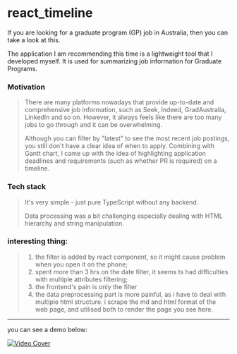 # react_timeline
If you are looking for a graduate program (GP) job in Australia, then you can take a look at this.

The application I am recommending this time is a lightweight tool that I developed myself. It is used for summarizing job information for Graduate Programs.

### Motivation
> There are many platforms nowadays that provide up-to-date and comprehensive job information, such as Seek, Indeed, GradAustralia, LinkedIn and so on. However, it always feels like there are too many jobs to go through and it can be overwhelming.
> 
> Although you can filter by "latest" to see the most recent job postings, you still don't have a clear idea of when to apply. Combining with Gantt chart, I came up with the idea of highlighting application deadlines and requirements (such as whether PR is required) on a timeline.

### Tech stack
> It's very simple - just pure TypeScript without any backend.
> 
> Data processing was a bit challenging especially dealing with HTML hierarchy and string manipulation.


### interesting thing:
> 1. the filter is added by react component, so it might cause problem when you open it on the phone;
> 2. spent more than 3 hrs on the date filter, it seems ts had difficulties with multiple attributes filtering;
> 3. the frontend's pain is only the filter
> 4. the data preprocessing part is more painful, as i have to deal with multiple html structure. i scrape the md and html format of the web page, and utilised both to render the page you see here.

---
you can see a demo below:

[![Video Cover](http://img.youtube.com/vi/I7mnFkL-JGo/0.jpg)](https://youtu.be/I7mnFkL-JGo)

